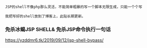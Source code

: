 ```
JSP的shell不像php那么灵活，不能简单粗暴的写一个脚本无限生成，只能一个个写

我把写好的shell放到了博客上，此贴长期更新。
```

### 免杀冰蝎JSP SHELL& 免杀JSP命令执行一句话

https://yzddmr6.tk/2019/09/12/jsp-shell-bypass/
